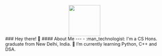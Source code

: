 <div id="header" align="center">
  <img src="https://media.giphy.com/media/xULW8Il4GSZDVXL4aI/giphy.gif"width="100"/>
</div>
### Hey there! 👋
#### About Me
---
- :man_technologist: I'm a CS Hons. graduate from New Delhi, India.
 🌱 I’m currently learning Python, C++ and DSA.
 
<!--
**cyanlight77/cyanlight77** is a ✨ _special_ ✨ repository because its `README.md` (this file) appears on your GitHub profile.

Here are some ideas to get you started:

- 🔭 I’m currently working on ...
- 👯 I’m looking to collaborate on ...
- 🤔 I’m looking for help with ...
- 💬 Ask me about ...
- 📫 How to reach me: ...
- 😄 Pronouns: ...
- ⚡ Fun fact: ...
-->
